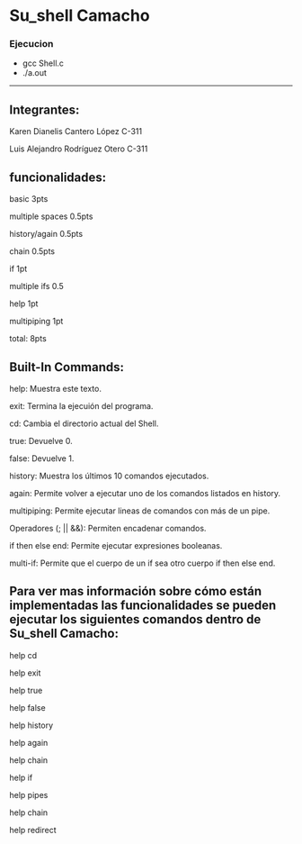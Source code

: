 # Su_shell Camacho

<h3> Ejecucion </h3>
<ul>
<li> gcc Shell.c
<li> ./a.out
</ul>

<hr/>
<h2>Integrantes:</h2>

Karen Dianelis Cantero López C-311

Luis Alejandro Rodríguez Otero C-311


funcionalidades:
----------------
basic 3pts

multiple spaces 0.5pts

history/again 0.5pts

chain 0.5pts

if 1pt

multiple ifs 0.5

help 1pt

multipiping 1pt

total: 8pts

Built-In Commands:
------------------
help: Muestra este texto.

exit: Termina la ejecuión del programa.

cd: Cambia el directorio actual del Shell.

true: Devuelve 0.

false: Devuelve 1.

history: Muestra los últimos 10 comandos ejecutados.

again: Permite volver a ejecutar uno de los comandos listados en history.

multipiping: Permite ejecutar lineas de comandos con más de un pipe.

Operadores (; || &&): Permiten encadenar comandos.

if then else end: Permite ejecutar expresiones booleanas.

multi-if: Permite que el cuerpo de un if sea otro cuerpo if then else end.

Para ver mas información sobre cómo están implementadas las funcionalidades se pueden ejecutar los siguientes comandos dentro de Su_shell Camacho:
------------------
help cd

help exit

help true

help false

help history

help again

help chain

help if

help pipes

help chain

help redirect




